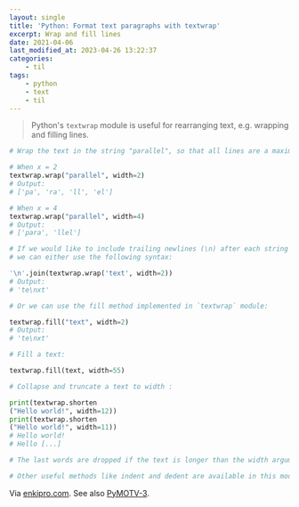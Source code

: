 ```yaml
---
layout: single
title: 'Python: Format text paragraphs with textwrap'
excerpt: Wrap and fill lines
date: 2021-04-06
last_modified_at: 2023-04-26 13:22:37
categories:
    - til
tags:
    - python
    - text
    - til
---
```


> Python's `textwrap` module is useful for rearranging text, e.g. wrapping and filling lines.

```python
# Wrap the text in the string "parallel", so that all lines are a maximum of x characters long:

# When x = 2
textwrap.wrap("parallel", width=2)
# Output:
# ['pa', 'ra', 'll', 'el']

# When x = 4
textwrap.wrap("parallel", width=4)
# Output:
# ['para', 'llel']

# If we would like to include trailing newlines (\n) after each string of a certain width
# we can either use the following syntax:

'\n'.join(textwrap.wrap('text', width=2))
# Output:
# 'te\nxt'

# Or we can use the fill method implemented in `textwrap` module:

textwrap.fill("text", width=2)
# Output:
# 'te\nxt'

# Fill a text:

textwrap.fill(text, width=55)

# Collapse and truncate a text to width :

print(textwrap.shorten
("Hello world!", width=12))
print(textwrap.shorten
("Hello world!", width=11))
# Hello world!
# Hello [...]

# The last words are dropped if the text is longer than the width argument.

# Other useful methods like indent and dedent are available in this module.
```

Via [enkipro.com](https://app.enkipro.com/public/insight/56c75b1edc39f90600d79c53).
See also [PyMOTV-3](https://pymotw.com/3/textwrap/index.html).
